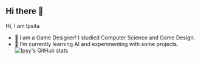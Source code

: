 ## Hi there 👋

Hi, I am Ipsita
- 🔭 I am a Game Designer! I studied Computer Science and Game Design.
- 🌱 I’m currently learning AI and experimenting with some projects.
![Ipsy's GitHub stats](https://github-readme-stats.vercel.app/api?username=Ipsy&theme=dark&show_icons=true)
